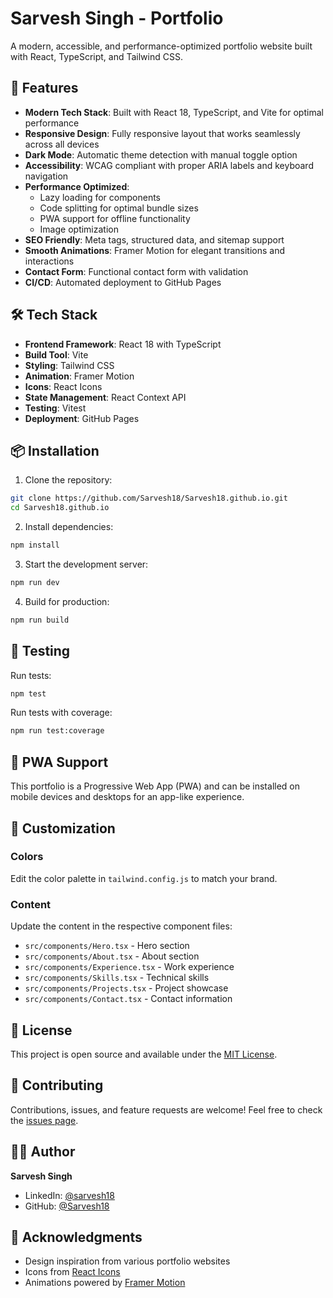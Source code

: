 # Sarvesh Singh - Portfolio

A modern, accessible, and performance-optimized portfolio website built with React, TypeScript, and Tailwind CSS.

## 🚀 Features

- **Modern Tech Stack**: Built with React 18, TypeScript, and Vite for optimal performance
- **Responsive Design**: Fully responsive layout that works seamlessly across all devices
- **Dark Mode**: Automatic theme detection with manual toggle option
- **Accessibility**: WCAG compliant with proper ARIA labels and keyboard navigation
- **Performance Optimized**: 
  - Lazy loading for components
  - Code splitting for optimal bundle sizes
  - PWA support for offline functionality
  - Image optimization
- **SEO Friendly**: Meta tags, structured data, and sitemap support
- **Smooth Animations**: Framer Motion for elegant transitions and interactions
- **Contact Form**: Functional contact form with validation
- **CI/CD**: Automated deployment to GitHub Pages

## 🛠️ Tech Stack

- **Frontend Framework**: React 18 with TypeScript
- **Build Tool**: Vite
- **Styling**: Tailwind CSS
- **Animation**: Framer Motion
- **Icons**: React Icons
- **State Management**: React Context API
- **Testing**: Vitest
- **Deployment**: GitHub Pages

## 📦 Installation

1. Clone the repository:
```bash
git clone https://github.com/Sarvesh18/Sarvesh18.github.io.git
cd Sarvesh18.github.io
```

2. Install dependencies:
```bash
npm install
```

3. Start the development server:
```bash
npm run dev
```

4. Build for production:
```bash
npm run build
```

## 🧪 Testing

Run tests:
```bash
npm test
```

Run tests with coverage:
```bash
npm run test:coverage
```

## 📱 PWA Support

This portfolio is a Progressive Web App (PWA) and can be installed on mobile devices and desktops for an app-like experience.

## 🎨 Customization

### Colors
Edit the color palette in `tailwind.config.js` to match your brand.

### Content
Update the content in the respective component files:
- `src/components/Hero.tsx` - Hero section
- `src/components/About.tsx` - About section
- `src/components/Experience.tsx` - Work experience
- `src/components/Skills.tsx` - Technical skills
- `src/components/Projects.tsx` - Project showcase
- `src/components/Contact.tsx` - Contact information

## 📄 License

This project is open source and available under the [MIT License](LICENSE).

## 🤝 Contributing

Contributions, issues, and feature requests are welcome! Feel free to check the [issues page](https://github.com/Sarvesh18/Sarvesh18.github.io/issues).

## 👨‍💻 Author

**Sarvesh Singh**
- LinkedIn: [@sarvesh18](https://www.linkedin.com/in/sarvesh18/)
- GitHub: [@Sarvesh18](https://github.com/Sarvesh18)

## 🙏 Acknowledgments

- Design inspiration from various portfolio websites
- Icons from [React Icons](https://react-icons.github.io/react-icons/)
- Animations powered by [Framer Motion](https://www.framer.com/motion/)